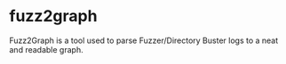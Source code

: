 # fuzz2graph
Fuzz2Graph is a tool used to parse Fuzzer/Directory Buster logs to a neat and readable graph.
